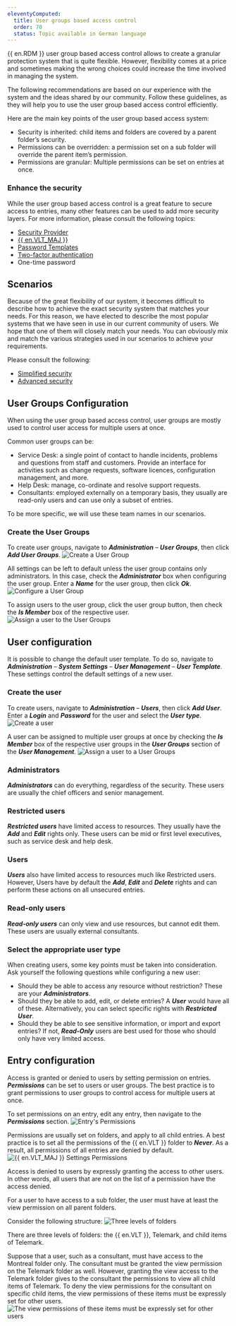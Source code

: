 ```yaml
---
eleventyComputed:
  title: User groups based access control
  order: 70
  status: Topic available in German language
---
```

{{ en.RDM }} user group based access control allows to create a granular protection system that is quite flexible. However, flexibility comes at a price and sometimes making the wrong choices could increase the time involved in managing the system.

The following recommendations are based on our experience with the system and the ideas shared by our community. Follow these guidelines, as they will help you to use the user group based access control efficiently.

Here are the main key points of the user group based access system:

* Security is inherited: child items and folders are covered by a parent folder’s security.
* Permissions can be overridden: a permission set on a sub folder will override the parent item’s permission.
* Permissions are granular: Multiple permissions can be set on entries at once.

### Enhance the security
While the user group based access control is a great feature to secure access to entries, many other features can be used to add more security layers. For more information, please consult the following topics:

* [Security Provider](/rdm/commands/administration/security/security-providers/)
* [{{ en.VLT_MAJ }}](/rdm/windows/commands/administration/management/vaults-overview/)
* [Password Templates](/rdm/windows/commands/file/templates/password-templates/)
* [Two-factor authentication](/rdm/windows/data-sources/multi-factor-authentication/)
* One-time password

## Scenarios
Because of the great flexibility of our system, it becomes difficult to describe how to achieve the exact security system that matches your needs. For this reason, we have elected to describe the most popular systems that we have seen in use in our current community of users. We hope that one of them will closely match your needs. You can obviously mix and match the various strategies used in our scenarios to achieve your requirements.

Please consult the following:

* [Simplified security](/rdm/windows/user-groups-based-access-control/scenarios/simplified-security/)
* [Advanced security](/rdm/windows/user-groups-based-access-control/scenarios/advanced-security/)

## User Groups Configuration
When using the user group based access control, user groups are mostly used to control user access for multiple users at once.

Common user groups can be:

* Service Desk: a single point of contact to handle incidents, problems and questions from staff and customers. Provide an interface for activities such as change requests, software licences, configuration management, and more.
* Help Desk: manage, co-ordinate and resolve support requests.
* Consultants: employed externally on a temporary basis, they usually are read-only users and can use only a subset of entries.

To be more specific, we will use these team names in our scenarios.

### Create the User Groups
To create user groups, navigate to ***Administration*** – ***User Groups***, then click ***Add User Groups***.
![Create a User Group](https://cdnweb.devolutions.net/docs/docs_en_rdm_windows_clip3472.png)

All settings can be left to default unless the user group contains only administrators. In this case, check the ***Administrator*** box when configuring the user group. Enter a ***Name*** for the user group, then click ***Ok***.
![Configure a User Group](https://cdnweb.devolutions.net/docs/docs_en_rdm_windows_clip3473.png)

To assign users to the user group, click the user group button, then check the ***Is Member*** box of the respective user.
![Assign a user to the User Groups](https://cdnweb.devolutions.net/docs/docs_en_rdm_windows_clip3474.png)

## User configuration
It is possible to change the default user template. To do so, navigate to ***Administration*** – ***System Settings*** – ***User Management*** – ***User Template***. These settings control the default settings of a new user.

### Create the user
To create users, navigate to ***Administration*** – ***Users***, then click ***Add User***. Enter a ***Login*** and ***Password*** for the user and select the ***User type***.
![Create a user](https://cdnweb.devolutions.net/docs/docs_en_rdm_windows_clip3475.png)

A user can be assigned to multiple user groups at once by checking the ***Is Member*** box of the respective user groups in the ***User Groups*** section of the ***User Management***.
![Assign a user to a User Groups](https://cdnweb.devolutions.net/docs/docs_en_rdm_windows_clip3476.png)

### Administrators
***Administrators*** can do everything, regardless of the security. These users are usually the chief officers and senior management.

### Restricted users
***Restricted users*** have limited access to resources. They usually have the ***Add*** and ***Edit*** rights only. These users can be mid or first level executives, such as service desk and help desk.

### Users
***Users*** also have limited access to resources much like Restricted users. However, Users have by default the ***Add***, ***Edit*** and ***Delete*** rights and can perform these actions on all unsecured entries.

### Read-only users
***Read-only users*** can only view and use resources, but cannot edit them. These users are usually external consultants.

### Select the appropriate user type
When creating users, some key points must be taken into consideration. Ask yourself the following questions while configuring a new user:

* Should they be able to access any resource without restriction? These are your ***Administrators***.
* Should they be able to add, edit, or delete entries? A ***User*** would have all of these. Alternatively, you can select specific rights with ***Restricted User***.
* Should they be able to see sensitive information, or import and export entries?
If not, ***Read-Only*** users are best used for those who should only have very limited access.

## Entry configuration
Access is granted or denied to users by setting permission on entries. ***Permissions*** can be set to users or user groups. The best practice is to grant permissions to user groups to control access for multiple users at once.

To set permissions on an entry, edit any entry, then navigate to the ***Permissions*** section.
![Entry's Permissions](https://cdnweb.devolutions.net/docs/docs_en_rdm_windows_RDMWin6038.png)

Permissions are usually set on folders, and apply to all child entries. A best practice is to set all the permissions of the {{ en.VLT }} folder to ***Never***. As a result, all permissions of all entries are denied by default.
![{{ en.VLT_MAJ }} Settings Permissions](https://cdnweb.devolutions.net/docs/docs_en_rdm_windows_RDMWin6039.png)

Access is denied to users by expressly granting the access to other users. In other words, all users that are not on the list of a permission have the access denied.

For a user to have access to a sub folder, the user must have at least the view permission on all parent folders.

Consider the following structure:
![Three levels of folders](https://cdnweb.devolutions.net/docs/docs_en_rdm_windows_RDMWin6041.png)

There are three levels of folders: the {{ en.VLT }}, Telemark, and child items of Telemark.

Suppose that a user, such as a consultant, must have access to the Montreal folder only. The consultant must be granted the view permission on the Telemark folder as well. However, granting the view access to the Telemark folder gives to the consultant the permissions to view all child items of Telemark. To deny the view permissions for the consultant on specific child items, the view permissions of these items must be expressly set for other users.
![The view permissions of these items must be expressly set for other users](https://cdnweb.devolutions.net/docs/docs_en_rdm_windows_RDMWin6042.png)

